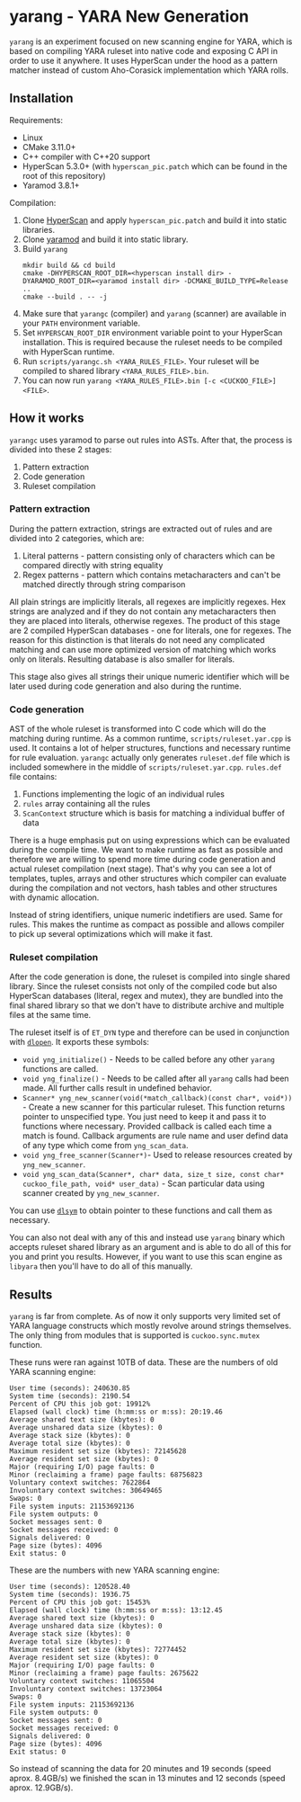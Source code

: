 # yarang - YARA New Generation

`yarang` is an experiment focused on new scanning engine for YARA, which is based on compiling YARA ruleset into native code and exposing C API in order to use it anywhere.
It uses HyperScan under the hood as a pattern matcher instead of custom Aho-Corasick implementation which YARA rolls.

## Installation

Requirements:

* Linux
* CMake 3.11.0+
* C++ compiler with C++20 support
* HyperScan 5.3.0+ (with `hyperscan_pic.patch` which can be found in the root of this repository)
* Yaramod 3.8.1+

Compilation:

1. Clone [HyperScan](https://github.com/intel/hyperscan) and apply `hyperscan_pic.patch` and build it into static libraries.
2. Clone [yaramod](https://github.com/avast/yaramod.git) and build it into static library.
3. Build `yarang`
    ```
    mkdir build && cd build
    cmake -DHYPERSCAN_ROOT_DIR=<hyperscan install dir> -DYARAMOD_ROOT_DIR=<yaramod install dir> -DCMAKE_BUILD_TYPE=Release ..
    cmake --build . -- -j
    ```
4. Make sure that `yarangc` (compiler) and `yarang` (scanner) are available in your `PATH` environment variable.
5. Set `HYPERSCAN_ROOT_DIR` environment variable point to your HyperScan installation. This is required because the ruleset needs to be compiled with HyperScan runtime.
6. Run `scripts/yarangc.sh <YARA_RULES_FILE>`. Your ruleset will be compiled to shared library `<YARA_RULES_FILE>.bin`.
7. You can now run `yarang <YARA_RULES_FILE>.bin [-c <CUCKOO_FILE>] <FILE>`.

## How it works

`yarangc` uses yaramod to parse out rules into ASTs. After that, the process is divided into these 2 stages:

1. Pattern extraction
2. Code generation
3. Ruleset compilation

### Pattern extraction

During the pattern extraction, strings are extracted out of rules and are divided into 2 categories, which are:

1. Literal patterns - pattern consisting only of characters which can be compared directly with string equality
2. Regex patterns - pattern which contains metacharacters and can't be matched directly through string comparison

All plain strings are implicitly literals, all regexes are implicitly regexes. Hex strings are analyzed and if they do not contain
any metacharacters then they are placed into literals, otherwise regexes. The product of this stage are 2 compiled HyperScan databases -
one for literals, one for regexes. The reason for this distinction is that literals do not need any complicated matching and can
use more optimized version of matching which works only on literals. Resulting database is also smaller for literals.

This stage also gives all strings their unique numeric identifier which will be later used during code generation and
also during the runtime.

### Code generation

AST of the whole ruleset is transformed into C code which will do the matching during runtime. As a common runtime, `scripts/ruleset.yar.cpp`
is used. It contains a lot of helper structures, functions and necessary runtime for rule evaluation. `yarangc` actually only generates
`ruleset.def` file which is included somewhere in the middle of `scripts/ruleset.yar.cpp`. `rules.def` file contains:

1. Functions implementing the logic of an individual rules
2. `rules` array containing all the rules
3. `ScanContext` structure which is basis for matching a individual buffer of data

There is a huge emphasis put on using expressions which can be evaluated during the compile time. We want to make runtime as fast as possible and therefore
we are willing to spend more time during code generation and actual ruleset compilation (next stage). That's why you can see a lot of templates,
tuples, arrays and other structures which compiler can evaluate during the compilation and not vectors, hash tables and other structures with dynamic allocation.

Instead of string identifiers, unique numeric indetifiers are used. Same for rules. This makes the runtime as compact as possible and allows compiler to pick up
several optimizations which will make it fast.

### Ruleset compilation

After the code generation is done, the ruleset is compiled into single shared library. Since the ruleset consists not only of the compiled code but
also HyperScan databases (literal, regex and mutex), they are bundled into the final shared library so that we don't have to distribute archive and multiple
files at the same time.

The ruleset itself is of `ET_DYN` type and therefore can be used in conjunction with [`dlopen`](https://man7.org/linux/man-pages/man3/dlopen.3.html).
It exports these symbols:

* `void yng_initialize()` - Needs to be called before any other `yarang` functions are called.
* `void yng_finalize()` - Needs to be called after all `yarang` calls had been made. All further calls result in undefined behavior.
* `Scanner* yng_new_scanner(void(*match_callback)(const char*, void*))` - Create a new scanner for this particular ruleset. This function returns pointer to unspecified type. You just need to keep it and pass it to functions where necessary. Provided callback is called each time a match is found. Callback arguments are rule name and user defind data of any type which come from `yng_scan_data`.
* `void yng_free_scanner(Scanner*)`- Used to release resources created by `yng_new_scanner`.
* `void yng_scan_data(Scanner*, char* data, size_t size, const char* cuckoo_file_path, void* user_data)` - Scan particular data using scanner created by `yng_new_scanner`.

You can use [`dlsym`](https://man7.org/linux/man-pages/man3/dlsym.3.html) to obtain pointer to these functions and call them as necessary.

You can also not deal with any of this and instead use `yarang` binary which accepts ruleset shared library as an argument and is able to do all of this for you and print you results. However, if you want to use this scan engine as `libyara` then you'll have to do all of this manually.

## Results

`yarang` is far from complete. As of now it only supports very limited set of YARA language constructs which mostly revolve around strings themselves. The only thing from modules that is supported is `cuckoo.sync.mutex` function.

These runs were ran against 10TB of data. These are the numbers of old YARA scanning engine:

```
User time (seconds): 240630.85
System time (seconds): 2190.54
Percent of CPU this job got: 19912%
Elapsed (wall clock) time (h:mm:ss or m:ss): 20:19.46
Average shared text size (kbytes): 0
Average unshared data size (kbytes): 0
Average stack size (kbytes): 0
Average total size (kbytes): 0
Maximum resident set size (kbytes): 72145628
Average resident set size (kbytes): 0
Major (requiring I/O) page faults: 0
Minor (reclaiming a frame) page faults: 68756823
Voluntary context switches: 7622864
Involuntary context switches: 30649465
Swaps: 0
File system inputs: 21153692136
File system outputs: 0
Socket messages sent: 0
Socket messages received: 0
Signals delivered: 0
Page size (bytes): 4096
Exit status: 0
```

These are the numbers with new YARA scanning engine:

```
User time (seconds): 120528.40
System time (seconds): 1936.75
Percent of CPU this job got: 15453%
Elapsed (wall clock) time (h:mm:ss or m:ss): 13:12.45
Average shared text size (kbytes): 0
Average unshared data size (kbytes): 0
Average stack size (kbytes): 0
Average total size (kbytes): 0
Maximum resident set size (kbytes): 72774452
Average resident set size (kbytes): 0
Major (requiring I/O) page faults: 0
Minor (reclaiming a frame) page faults: 2675622
Voluntary context switches: 11065504
Involuntary context switches: 13723064
Swaps: 0
File system inputs: 21153692136
File system outputs: 0
Socket messages sent: 0
Socket messages received: 0
Signals delivered: 0
Page size (bytes): 4096
Exit status: 0
```

So instead of scanning the data for 20 minutes and 19 seconds (speed aprox. 8.4GB/s) we finished the scan in 13 minutes and 12 seconds (speed aprox. 12.9GB/s).
